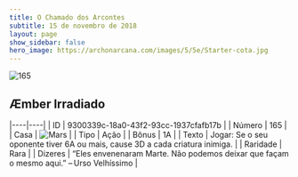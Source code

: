 ```yaml
---
title: O Chamado dos Arcontes
subtitle: 15 de novembro de 2018
layout: page
show_sidebar: false
hero_image: https://archonarcana.com/images/5/5e/Starter-cota.jpg
---
```


![165](https://cdn.keyforgegame.com/media/card_front/pt/341_165_V5XGG2973F82_pt.png)

## Æmber Irradiado

|----|----|
| ID | 9300339c-18a0-43f2-93cc-1937cfafb17b |
| Número | 165 |
| Casa | ![Mars](https://archonarcana.com/images/thumb/d/de/Mars.png/22px-Mars.png "Marte") |
| Tipo | Ação |
| Bônus | 1A |
| Texto | Jogar: Se o seu oponente tiver 6A ou mais, cause 3D a cada criatura inimiga. |
| Raridade | Rara |
| Dizeres | “Eles envenenaram Marte. Não podemos deixar que façam o mesmo aqui.” – Urso Velhíssimo |